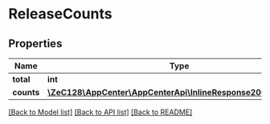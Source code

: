 # ReleaseCounts

## Properties
Name | Type | Description | Notes
------------ | ------------- | ------------- | -------------
**total** | **int** |  | [optional] 
**counts** | [**\ZeC128\AppCenter\AppCenterApi\InlineResponse20092Counts[]**](InlineResponse20092Counts.md) |  | 

[[Back to Model list]](../README.md#documentation-for-models) [[Back to API list]](../README.md#documentation-for-api-endpoints) [[Back to README]](../README.md)


